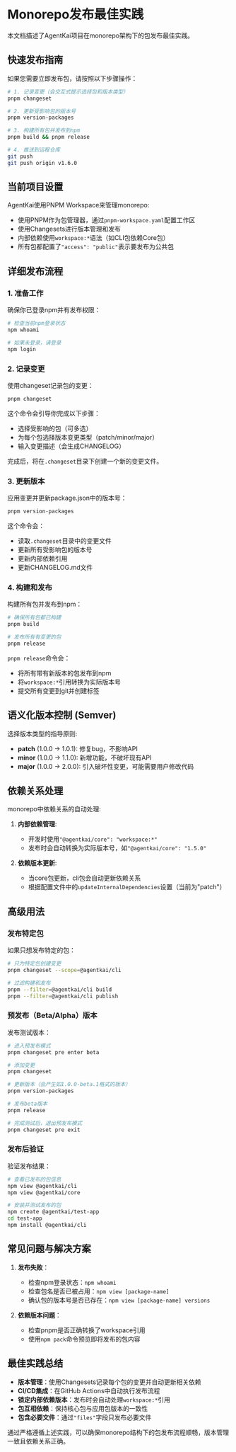 # Monorepo发布最佳实践

本文档描述了AgentKai项目在monorepo架构下的包发布最佳实践。

## 快速发布指南

如果您需要立即发布包，请按照以下步骤操作：

```bash
# 1. 记录变更（会交互式提示选择包和版本类型）
pnpm changeset

# 2. 更新受影响包的版本号
pnpm version-packages  

# 3. 构建所有包并发布到npm
pnpm build && pnpm release

# 4. 推送到远程仓库
git push
git push origin v1.6.0

```

## 当前项目设置

AgentKai使用PNPM Workspace来管理monorepo:

- 使用PNPM作为包管理器，通过`pnpm-workspace.yaml`配置工作区
- 使用Changesets进行版本管理和发布
- 内部依赖使用`workspace:*`语法（如CLI包依赖Core包）
- 所有包都配置了`"access": "public"`表示要发布为公共包

## 详细发布流程

### 1. 准备工作

确保你已登录npm并有发布权限：

```bash
# 检查当前npm登录状态
npm whoami

# 如果未登录，请登录
npm login
```

### 2. 记录变更

使用changeset记录包的变更：

```bash
pnpm changeset
```

这个命令会引导你完成以下步骤：
- 选择受影响的包（可多选）
- 为每个包选择版本变更类型（patch/minor/major）
- 输入变更描述（会生成CHANGELOG）

完成后，将在`.changeset`目录下创建一个新的变更文件。

### 3. 更新版本

应用变更并更新package.json中的版本号：

```bash
pnpm version-packages
```

这个命令会：
- 读取`.changeset`目录中的变更文件
- 更新所有受影响包的版本号
- 更新内部依赖引用
- 更新CHANGELOG.md文件

### 4. 构建和发布

构建所有包并发布到npm：

```bash
# 确保所有包都已构建
pnpm build

# 发布所有有变更的包
pnpm release
```

`pnpm release`命令会：
- 将所有带有新版本的包发布到npm
- 将`workspace:*`引用转换为实际版本号
- 提交所有变更到git并创建标签

## 语义化版本控制 (Semver)

选择版本类型的指导原则:

- **patch** (1.0.0 → 1.0.1): 修复bug，不影响API
- **minor** (1.0.0 → 1.1.0): 新增功能，不破坏现有API
- **major** (1.0.0 → 2.0.0): 引入破坏性变更，可能需要用户修改代码

## 依赖关系处理

monorepo中依赖关系的自动处理:

1. **内部依赖管理**:
   - 开发时使用`"@agentkai/core": "workspace:*"`
   - 发布时会自动转换为实际版本号，如`"@agentkai/core": "1.5.0"`

2. **依赖版本更新**:
   - 当core包更新，cli包会自动更新依赖关系
   - 根据配置文件中的`updateInternalDependencies`设置（当前为"patch"）

## 高级用法

### 发布特定包

如果只想发布特定的包：

```bash
# 只为特定包创建变更
pnpm changeset --scope=@agentkai/cli

# 过滤构建和发布
pnpm --filter=@agentkai/cli build
pnpm --filter=@agentkai/cli publish
```

### 预发布（Beta/Alpha）版本

发布测试版本：

```bash
# 进入预发布模式
pnpm changeset pre enter beta

# 添加变更
pnpm changeset

# 更新版本（会产生如1.0.0-beta.1格式的版本）
pnpm version-packages

# 发布beta版本
pnpm release

# 完成测试后，退出预发布模式
pnpm changeset pre exit
```

### 发布后验证

验证发布结果：

```bash
# 查看已发布的包信息
npm view @agentkai/cli
npm view @agentkai/core

# 安装并测试发布的包
npm create @agentkai/test-app
cd test-app
npm install @agentkai/cli
```

## 常见问题与解决方案

1. **发布失败**：
   - 检查npm登录状态：`npm whoami`
   - 检查包名是否已被占用：`npm view [package-name]`
   - 确认包的版本号是否已存在：`npm view [package-name] versions`

2. **依赖版本问题**：
   - 检查pnpm是否正确转换了workspace引用
   - 使用`npm pack`命令预览即将发布的包内容

## 最佳实践总结

- **版本管理**：使用Changesets记录每个包的变更并自动更新相关依赖
- **CI/CD集成**：在GitHub Actions中自动执行发布流程
- **锁定内部依赖版本**：发布时会自动处理`workspace:*`引用
- **包互相依赖**：保持核心包与应用包版本的一致性
- **包含必要文件**：通过`"files"`字段只发布必要文件

通过严格遵循上述实践，可以确保monorepo结构下的包发布流程顺畅，版本管理一致且依赖关系正确。 